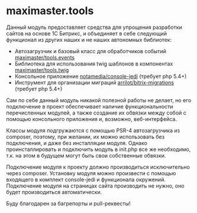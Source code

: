 # maximaster.tools

Данный модуль предоставляет средства для упрощения разработки сайтов на основе 1С Битрикс, и объединяет в себе следующий функционал из других наших и не наших автономных библиотек:

 - Автозагрузчик и базовый класс для обработчиков событий [maximaster/tools.events](https://github.com/maximaster/tools.events)
 - Библиотека для использования twig шаблонов в компонентах [maximaster/tools.twig](https://github.com/maximaster/tools.twig)
 - Консольное приложение [notamedia/console-jedi](https://github.com/notamedia/console-jedi) (требует php 5.4+)
 - Инструмент для организации миграций [arrilot/bitrix-migrations](https://github.com/arrilot/bitrix-migrations) (требует php 5.4+)
 
Сам по себе данный модуль никакой полезной работы не делает, но его подключение в проект обеспечивает наличие функциональности перечисленных модулей, а также создание их обвязки между собой с помощью консольного приложения и, возможно, веб-интерфейса.

Классы модуля подгружаются с помощью PSR-4 автозагрузчика из composer, поэтому, при желании, их можно использовать без подключения, и даже без инсталляции модуля. Однако проинсталлировать и подключить модуль в init.php все же необходимо, т.к. на этом в будущем могут быть свои собственные обвязки.

Подключение модуля к проекту должно производиться исключительно через composer. 
Установку модуля можно произвести с помощью входящего в комплект console-jedi и функционала окружений. 
Подключение модуля на страницах сайта производить не нужно, оно будет производиться автоматически.

Буду благодарен за багрепорты и pull-реквесты!
